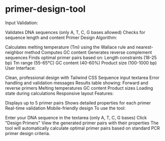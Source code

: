 # primer-design-tool
Input Validation:

Validates DNA sequences (only A, T, C, G bases allowed)
Checks for sequence length and content
Primer Design Algorithm:

Calculates melting temperature (Tm) using the Wallace rule and nearest-neighbor method
Computes GC content
Generates reverse complement sequences
Finds optimal primer pairs based on:
Length constraints (18-25 bp)
Tm range (55-65°C)
GC content (40-60%)
Product size (100-1000 bp)
User Interface:

Clean, professional design with Tailwind CSS
Sequence input textarea
Error handling and validation messages
Results table showing:
Forward and reverse primers
Melting temperatures
GC content
Product sizes
Loading state during calculations
Responsive layout
Features:

Displays up to 5 primer pairs
Shows detailed properties for each primer
Real-time validation
Mobile-friendly design
To use the tool:

Enter your DNA sequence in the textarea (only A, T, C, G bases)
Click "Design Primers"
View the generated primer pairs with their properties
The tool will automatically calculate optimal primer pairs based on standard PCR primer design criteria.
